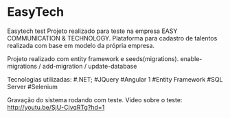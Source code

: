 # EasyTech
Easytech test
Projeto realizado para teste na empresa EASY COMMUNICATION & TECHNOLOGY.
Plataforma para cadastro de talentos realizada com base em modelo da própria empresa.

Projeto realizado com entity framework e seeds(migrations).
enable-migrations / add-migration / update-database

Tecnologias utilizadas: 
#.NET; 
#JQuery
#Angular 1
#Entity Framework 
#SQL Server 
#Selenium 


Gravação do sistema rodando com teste.
Video sobre o teste: http://youtu.be/SjU-CjvqRTg?hd=1

